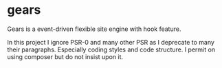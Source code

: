# gears
Gears is a event-driven flexible site engine with hook feature.

In this project I ignore PSR-0 and many other PSR as I deprecate to many their paragraphs. Especially coding styles and code structure. I permit on using composer but do not insist upon it.
